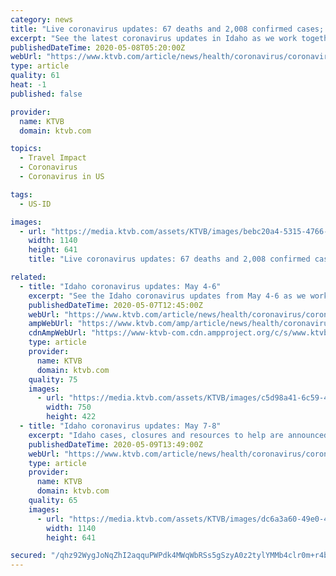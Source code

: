 ```yaml
---
category: news
title: "Live coronavirus updates: 67 deaths and 2,008 confirmed cases; 1,420 recovered"
excerpt: "See the latest coronavirus updates in Idaho as we work together to separate facts from fear. BOISE, Idaho — (Scroll down for the latest news updates.) Idaho's number of deaths and cases of the novel coronavirus,"
publishedDateTime: 2020-05-08T05:20:00Z
webUrl: "https://www.ktvb.com/article/news/health/coronavirus/coronavirus-latest-updates-idaho-civid-19-may-7/277-4139ca45-17b5-480e-9584-7dc45e142c9e"
type: article
quality: 61
heat: -1
published: false

provider:
  name: KTVB
  domain: ktvb.com

topics:
  - Travel Impact
  - Coronavirus
  - Coronavirus in US

tags:
  - US-ID

images:
  - url: "https://media.ktvb.com/assets/KTVB/images/bebc20a4-5315-4766-aef9-f5dbe0c82ab2/bebc20a4-5315-4766-aef9-f5dbe0c82ab2_1140x641.jpg"
    width: 1140
    height: 641
    title: "Live coronavirus updates: 67 deaths and 2,008 confirmed cases; 1,420 recovered"

related:
  - title: "Idaho coronavirus updates: May 4-6"
    excerpt: "See the Idaho coronavirus updates from May 4-6 as we work together to separate facts from fear. BOISE, Idaho — For the latest coronavirus updates, click here. Idaho's number of deaths and cases of the novel coronavirus,"
    publishedDateTime: 2020-05-07T12:45:00Z
    webUrl: "https://www.ktvb.com/article/news/health/coronavirus/coronavirus-latest-updates-in-boise-idaho-may-5/277-6de8710f-712a-471d-bc5a-a4b6b565960a"
    ampWebUrl: "https://www.ktvb.com/amp/article/news/health/coronavirus/coronavirus-latest-updates-in-boise-idaho-may-5/277-6de8710f-712a-471d-bc5a-a4b6b565960a"
    cdnAmpWebUrl: "https://www-ktvb-com.cdn.ampproject.org/c/s/www.ktvb.com/amp/article/news/health/coronavirus/coronavirus-latest-updates-in-boise-idaho-may-5/277-6de8710f-712a-471d-bc5a-a4b6b565960a"
    type: article
    provider:
      name: KTVB
      domain: ktvb.com
    quality: 75
    images:
      - url: "https://media.ktvb.com/assets/KTVB/images/c5d98a41-6c59-4a80-916f-efa3d6033987/c5d98a41-6c59-4a80-916f-efa3d6033987_750x422.jpg"
        width: 750
        height: 422
  - title: "Idaho coronavirus updates: May 7-8"
    excerpt: "Idaho cases, closures and resources to help are announced every day. For the latest information, click here. The Idaho Department of Health and Welfare and public health districts across Idaho updated their daily totals on the coronavirus pandemic in the Gem State."
    publishedDateTime: 2020-05-09T13:49:00Z
    webUrl: "https://www.ktvb.com/article/news/health/coronavirus/coronavirus-latest-updates-may-8-idaho-covid-19-cases/277-15a276b4-4ef4-48b3-9d9f-cf88ba80aed6"
    type: article
    provider:
      name: KTVB
      domain: ktvb.com
    quality: 65
    images:
      - url: "https://media.ktvb.com/assets/KTVB/images/dc6a3a60-49e0-4565-81f6-b6df215fd1d5/dc6a3a60-49e0-4565-81f6-b6df215fd1d5_1140x641.jpg"
        width: 1140
        height: 641

secured: "/qhz92WygJoNqZhI2aqquPWPdk4MWqWbRSs5gSzyA0z2tylYMMb4clr0m+r4bZa9bCZy6Lp0wl+X5BgQUKjcB9kV4HLG0jwxaIlRNRGBCndIJlpDNLlrS+Vur5d6SE8YIHdDwIM6BNFa07glRNCJqIiDz8YpzTC3qM9eThlcMsUrEHQDEKXkoHIjtp6TTApGgvr2M7WQeWJ591EWqe0mGw4fbdb14SHm7v1n3fV1GC86AMk3IFq2tp1eXJF7E1p+T2kBCiEIz+MfoUr2XA1fZ83NYBCdUEYAJaSjbSKdrU1QkLQvkCbdMrf00BSkcuk6KRmQDs5oWxGoWwGLODv/F7VM+G1Dvv9cbfCTLvNmjPHXuqWNeRJ5HL48jOICcVj5DCfhIAh3j7cl+jqRQD3ssk1NbYmsJ1OwzcfCbwWO/JMw4+Xf0xFV8hqilyrsCsBeS3yVqTyU/vc5SgciLv7/BxI25RFBO4T9uOGgG4X+8WY=;byVKkLP5D1dgyJdTzGvJGQ=="
---
```


